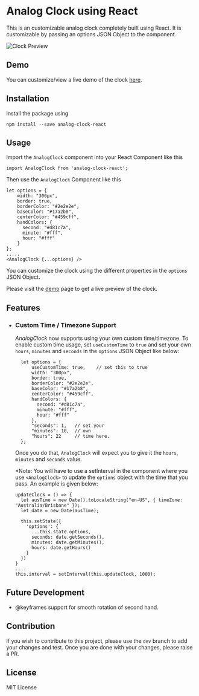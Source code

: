 # Analog Clock using React

This is an customizable analog clock completely built using React. It is customizable by passing an options JSON Object to the component.

![Clock Preview](https://imgur.com/3kV92PJ.png)

## Demo
You can customize/view a live demo of the clock [here](http://vishnuramana.github.io/analogclock).

## Installation
Install the package using

    npm install --save analog-clock-react
    
## Usage
Import the  `AnalogClock` component into your React Component like this

    import AnalogClock from 'analog-clock-react';
    
Then use the `AnalogClock` Component like this

    let options = {
        width: "300px",
        border: true,
        borderColor: "#2e2e2e",
        baseColor: "#17a2b8",
        centerColor: "#459cff",
        handColors: {
          second: "#d81c7a",
          minute: "#fff",
          hour: "#fff"
        }
    };
    .....
    <AnalogClock {...options} />

You can customize the clock using the different properties in the `options` JSON Object. 

Please visit the [demo](http://vishnuramana.github.io/analogclock) page to get a live preview of the clock.

## Features

- ### Custom Time / Timezone Support
    *AnalogClock* now supports using your own custom time/timezone. To enable custom time usage, set `useCustomTime` to `true` and set your own `hours`, `minutes` and `seconds`  in the `options` JSON Object like below:
    
        let options = {
            useCustomTime: true,    // set this to true
            width: "300px",
            border: true,
            borderColor: "#2e2e2e",
            baseColor: "#17a2b8",
            centerColor: "#459cff",
            handColors: {
              second: "#d81c7a",
              minute: "#fff",
              hour: "#fff"
            },
            "seconds": 1,   // set your
            "minutes": 10,  // own
            "hours": 22     // time here.
        };

    Once you do that, `AnalogClock` will expect you to give it the `hours`, `minutes` and `seconds` value.
    
    *Note: You will have to use a setInterval in the component where you use `<AnalogClock>` to update the `options` object with the time that you pass. An example is given below:
    
      updateClock = () => {
        let ausTime = new Date().toLocaleString("en-US", { timeZone: "Australia/Brisbane" });
        let date = new Date(ausTime);
    
        this.setState({
          'options': {
            ...this.state.options,
            seconds: date.getSeconds(),
            minutes: date.getMinutes(),
            hours: date.getHours()
          }
        })
      }
      ....
      this.interval = setInterval(this.updateClock, 1000);

## Future Development

  - @keyframes support for smooth rotation of second hand.

## Contribution

If you wish to contribute to this project, please use the `dev` branch to add your changes and test. Once you are done with your changes, please raise a PR.

## License

MIT License
